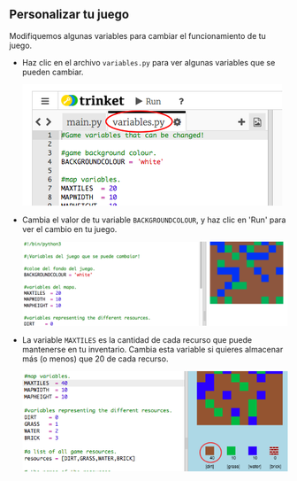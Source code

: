 ## Personalizar tu juego

Modifiquemos algunas variables para cambiar el funcionamiento de tu juego.

+ Haz clic en el archivo `variables.py` para ver algunas variables que se pueden cambiar.
    
    ![screenshot](images/craft-variables.png)

+ Cambia el valor de tu variable `BACKGROUNDCOLOUR`, y haz clic en 'Run' para ver el cambio en tu juego.
    
    ![screenshot](images/craft-background.png)

+ La variable `MAXTILES` es la cantidad de cada recurso que puede mantenerse en tu inventario. Cambia esta variable si quieres almacenar más (o menos) que 20 de cada recurso.
    
    ![screenshot](images/craft-maxtiles.png)